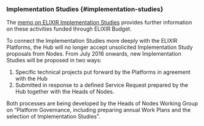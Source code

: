 ### Implementation Studies {#implementation-studies}

The [memo on ELIXIR Implementation Studies](https://drive.google.com/file/d/0B8in1NtGRloYMmdzQlBsN3hXbVU/view?usp=sharing) provides further information on these activities funded through ELIXIR Budget.

To connect the Implementation Studies more deeply with the ELIXIR Platforms, the Hub will no longer accept unsolicited Implementation Study proposals from Nodes. From July 2016 onwards, new Implementation Studies will be proposed in two ways:

1.  Specific technical projects put forward by the Platforms in agreement with the Hub
2.  Submitted in response to a defined Service Request prepared by the Hub together with the Heads of Nodes.

Both processes are being developed by the Heads of Nodes Working Group on “Platform Governance, including preparing annual Work Plans and the selection of Implementation Studies”.